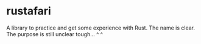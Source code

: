 # rustafari
A library to practice and get some experience with Rust. The name is clear. The purpose is still unclear tough... ^ ^
